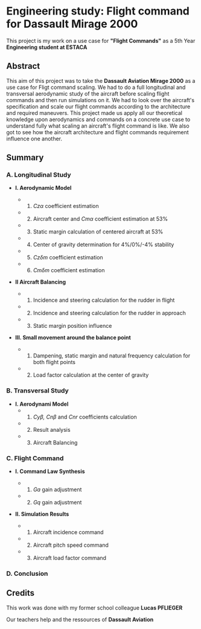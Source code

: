 # Engineering study: Flight command for Dassault Mirage 2000

This project is my work on a use case for **"Flight Commands"** as a 5th Year **Engineering student at ESTACA**

## Abstract

This aim of this project was to take the **Dassault Aviation Mirage 2000** as a use case for Fligt command scaling. We had to do a full longitudinal and transversal aerodynamic study of the aircraft before scaling flight commands and then run simulations on it. We had to look over the aircraft's specification and scale our flight commands according to the architecture and required maneuvers. This project made us apply all our theoretical knowledge upon aerodynamics and commands on a concrete use case to understand fully what scaling an aircraft's flight command is like. We also got to see how the aircraft architecture and flight commands requirement influence one another.

## Summary

### A. Longitudinal Study

- **I. Aerodynamic Model**
	- 1. *Czα* coefficient estimation
	- 2. Aircraft center and *Cmα* coefficient estimation at 53%
	- 3. Static margin calculation of centered aircraft at 53%
	- 4. Center of gravity determination for 4%/0%/-4% stability
	- 5. *Czδm* coefficient estimation
	- 6. *Cmδm* coefficient estimation

- **II Aircraft Balancing**
	- 1. Incidence and steering calculation for the rudder in flight
	- 2. Incidence and steering calculation for the rudder in approach
	- 3. Static margin position influence

- **III. Small movement around the balance point**
	- 1. Dampening, static margin and natural frequency calculation for both flight points
	- 2. Load factor calculation at the center of gravity

### B. Transversal Study

- **I. Aerodynami Model**
	- 1. *Cyβ, Cnβ* and *Cnr* coefficients calculation
	- 2. Result analysis
	- 3. Aircraft Balancing

### C. Flight Command

- **I. Command Law Synthesis**
	- 1. *Ga* gain adjustment
	- 2. *Gq* gain adjustment

- **II. Simulation Results**
	- 1. Aircraft incidence command
	- 2. Aircraft pitch speed command
	- 3. Aircraft load factor command

### D. Conclusion

## Credits

This work was done with my former school colleague **Lucas PFLIEGER**

Our teachers help and the ressources of **Dassault Aviation**
